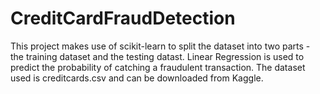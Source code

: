 # CreditCardFraudDetection

This project makes use of scikit-learn to split the dataset into two parts - the training dataset and the testing datast. Linear Regression is used to predict the probability of catching a fraudulent transaction. The dataset used is creditcards.csv and can be downloaded from Kaggle.
